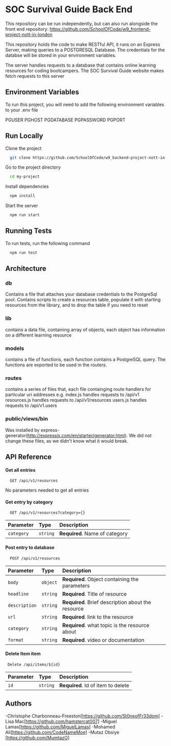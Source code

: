 # SOC Survival Guide Back End

This repository can be run independently, but can also run alongside the front end repository: https://github.com/SchoolOfCode/w9_frontend-project-nott-in-london

This repository holds the code to make RESTful API, it runs on an Express Server, making queries to a POSTGRESQL Database.
The credentials for the databse will be stored in your environment variables.

The server handles requests to a database that contains online learning resources for coding bootcampers.
The SOC Survival Guide website makes fetch requests to this server




## Environment Variables

To run this project, you will need to add the following environment variables to your .env file

PGUSER
PGHOST
PGDATABASE
PGPASSWORD
PGPORT



## Run Locally

Clone the project

```bash
  git clone https://github.com/SchoolOfCode/w9_backend-project-nott-in-london
```

Go to the project directory

```bash
  cd my-project
```

Install dependencies

```bash
  npm install
```

Start the server

```bash
  npm run start
```




## Running Tests

To run tests, run the following command

```bash
  npm run test
```


## Architecture

### db

Contains a file that attaches your database credentials to the PostgreSql pool.
Contains scripts to create a resources table, populate it with starting resources from the library, and to drop the table if you need to reset

### lib

contains a data file, containing array of objects, each object has information on a different learning resource

### models

contains a file of functions, each function contains a PostgreSQL query. The functions are exported to be used in the routers.

### routes

contains a series of files that, each file containging route handlers for particular uri addresses e.g. index.js handles requests to /api/v1
resources.js handles requests to /api/v1/resources
users.js handles requests to /api/v1.users

### public/views/bin

Was installed by express-generator(http://expressjs.com/en/starter/generator.html). We did not change these files, as we didn't know what it would break.

## API Reference

#### Get all entries

```http
  GET /api/v1/resources
```

No parameters needed to get all entries


#### Get entry by category

```http
  GET /api/v1/resources?category={}
```

| Parameter | Type     | Description                       |
| :-------- | :------- | :-------------------------------- |
| `category`| `string` | **Required**. Name of category    |


#### Post entry to database

```http
  POST /api/v1/resources
```

| Parameter    | Type     | Description                                       |
| :--------    | :------- | :------------------------------------------------ |
| `body`       | `object` | **Required**. Object containing the parameters    |
| `headline`   | `string` | **Required**. Title of resource                   |
| `description`| `string` | **Required**. Brief description about the resource|
| `url`        | `string` | **Required**. link to the resource                |
| `category`   | `string` | **Required**. what topic is the resource about    |
| `format`     | `string` | **Required**. video or documentation              |


#### Delete Item item

```http
 Delete /api/items/${id}
```

| Parameter | Type     | Description                        |
| :-------- | :------- | :----------------------------------|
| `id`      | `string` | **Required**. Id of item to delete |






## Authors

-Christophe Charbonneau-Freeston[https://github.com/St0neofFr33dom]
-Lisa Mac[https://github.com/hamstercat007]
-Miguel Lamas[https://github.com/MiguelLamas]
-Mohamed Ali[https://github.com/CodeNameMoe]
-Mutaz Obsiye [https://github.com/MumtazO]

